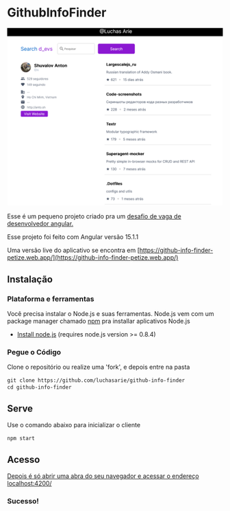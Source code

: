 # GithubInfoFinder
![UI](readme.png)

Esse é um pequeno projeto criado pra um [desafio de vaga de desenvolvedor angular.](https://docs.google.com/document/d/1IXejML09nP0NTNW-VOGtgA_Lshrf4et8/edit?usp=sharing&ouid=111529386895483441891&rtpof=true&sd=true)

Esse projeto foi feito com Angular versão 15.1.1

Uma versão live do aplicativo se encontra em [https://github-info-finder-petize.web.app/](https://github-info-finder-petize.web.app/)

## Instalação

### Plataforma e ferramentas

Você precisa instalar o Node.js e suas ferramentas. Node.js vem com um package manager chamado [npm](http://npmjs.org) pra installar aplicativos Node.js
* [Install node.js](http://nodejs.org/download/) (requires node.js version >= 0.8.4)


### Pegue o Código

Clone o repositório ou realize uma 'fork', e depois entre na pasta

```
git clone https://github.com/luchasarie/github-info-finder
cd github-info-finder
```

## Serve

Use o comando abaixo para inicializar o cliente

```
npm start
```

## Acesso

[Depois é só abrir uma abra do seu navegador e acessar o endereço localhost:4200/](http://localhost:4200/)

### Sucesso!
